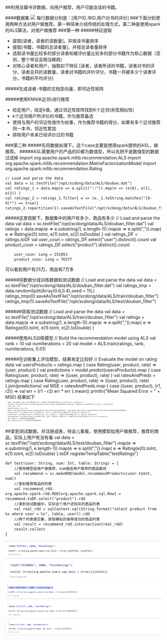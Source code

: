##利用豆瓣书评数据，向用户推荐，用户可能会读的书籍。

####数据集
![](https://github.com/wlwgcdxc/picture/blob/master/ALS0.1.PNG)
每行数据分别是：[用户ID,书ID,用户对书的评价]
###下面分别使用两种方法对用户做推荐。第一种简单介绍传统的处理方式，第二种是使用spark的ALS算法，对用户做推荐
###第一种
#####特征提取
- 提取[读者，读者的读数量]，并按读书量排序
- 提取[书籍，书籍的总读者量]，并按总读者量排序
- 选取读书量比较多的部分读者和被评价量比较多的部分书籍作为核心数据（否则，整个举证会相当稀疏）
- 对核心读者和用户，抽取如下特征
    [读者，读者所读的书籍，读者对书的评分，读者总共的读数量，读者对书籍的评价评分，书籍一共被多少个读者评分，书籍的平均评分]

#####生成读者-书籍的文档型向量，即邻近性矩阵

#####使用KNN(K近邻)进行推荐
- 给定用户，给定k值，通过邻近性矩阵找到K个近邻(余弦相似性)
- k个近邻用户所评价的书籍，作为推荐备选
- 使用与用户的邻近性值作为权重，作为推荐书籍的得分，如果有多个近邻推荐同一本书，邻近性累加
- 排除用户本来已经评价过的书籍

###第二种
#####先将数据处理下，这个case主要是想用spark提供的ASL，做推荐。
#####ASL需要用户的产品的ID都为数值型，所以先把不是数值型的数据过滤掉
    import org.apache.spark.mllib.recommendation.ALS
    import org.apache.spark.mllib.recommendation.MatrixFactorizationModel
    import org.apache.spark.mllib.recommendation.Rating
    
    // Load and parse the data
    val data = sc.textFile("/opt/xcdong/data/ALS/douban.dat")
    val ratings_1 = data.map(e => e.split("::")).map(e => (e(0), e(1), e(2)) )
    val ratings_2 = ratings_1.filter{ e => (e._1.toString.matches("[0-9]*") == true)}
    ratings_2.repartition(1).saveAsTextFile("/opt/xcdong/data/ALS/douban_filter.dat")

#####这里观察下，数据集中的用户有多少，商品有多少
    // Load and parse the data
    val data = sc.textFile("/opt/xcdong/data/ALS/douban_filter.dat")
    val ratings = data.map(e => e.substring(1, e.length-1)).map(e => e.split(",")).map{ e => Rating(e(0).toInt, e(1).toInt, e(2).toDouble) }
    val ratings_DF = ratings.toDF
    val user_coun = ratings_DF.select("user").distinct().count
    val product_coun = ratings_DF.select("product").distinct().count
    
        user_coun: Long = 251053 
        product_coun: Long = 76377
可以看到用户有25万，商品有7万多

#####将数据分成训练数据和测试数据
    // Load and parse the data
    val data = sc.textFile("/opt/xcdong/data/ALS/douban_filter.dat")
    val ratings_tmp = data.randomSplit(Array(0.6,0.4),seed = 11L)
    ratings_tmp(0).saveAsTextFile("/opt/xcdong/data/ALS/train/douban_filter")
    ratings_tmp(1).saveAsTextFile("/opt/xcdong/data/ALS/test/douban_filter")

######获取测试数据
    // Load and parse the data
    val data = sc.textFile("/opt/xcdong/data/ALS/train/douban_filter")
    val ratings = data.map(e => e.substring(1, e.length-1)).map(e => e.split(",")).map{ e => Rating(e(0).toInt, e(1).toInt, e(2).toDouble) }

#####使用ALS训练模型
    // Build the recommendation model using ALS
    val rank = 10
    val numIterations = 20
    val model = ALS.train(ratings, rank, numIterations, 0.01)

#####在训练集上评估模型，结果肯定比较好
    // Evaluate the model on rating data
    val usersProducts = ratings.map { case Rating(user, product, rate) =>
      (user, product)
    }
    val predictions =
      model.predict(usersProducts).map { case Rating(user, product, rate) =>
        ((user, product), rate)
      }
    val ratesAndPreds = ratings.map { case Rating(user, product, rate) =>
      ((user, product), rate)
    }.join(predictions)
    val MSE = ratesAndPreds.map { case ((user, product), (r1, r2)) =>
      val err = (r1 - r2)
      err * err
    }.mean()
    println("Mean Squared Error = " + MSE)
结果如下
![](https://github.com/wlwgcdxc/picture/blob/master/ALS0.PNG)

##拿到测试数据，并注册成表，待会儿看看，使用模型给用户做推荐，推荐的商品，实际上用户有没有看
    val data = sc.textFile("/opt/xcdong/data/ALS/test/douban_filter").map(e => e.substring(1, e.length-1)).map(e => e.split(",")).map{ e => Rating(e(0).toInt, e(1).toInt, e(2).toDouble) }.toDF.registerTempTable("testRatings")
    
    def test(user: String, num: Int, table: String) = {
        //使用模型给用户做推荐，num是给用户推荐的商品数目
        val recommend = sc.makeRDD(model.recommendProducts(user.toInt, num))
        //拿到推荐商品的列表
        val recommend_rdd: org.apache.spark.rdd.RDD[org.apache.spark.sql.Row] = recommend.toDF.select("product").rdd
        //拿到测试数据中，实际这个用户还购买的商品列表
        val real_rdd = sqlContext.sql(String.format("select product from %s where user = %s", table, user)).rdd
        //两个列表做交集，获取模拟的推荐成功的商品列表
        val result = recommend_rdd.intersection(real_rdd)
        result.collect
    }

![](https://github.com/wlwgcdxc/picture/blob/master/ALS1.PNG)
![](https://github.com/wlwgcdxc/picture/blob/master/ALS2.PNG)
![](https://github.com/wlwgcdxc/picture/blob/master/ALS3.PNG)
![](https://github.com/wlwgcdxc/picture/blob/master/ALS4.PNG)
![](https://github.com/wlwgcdxc/picture/blob/master/ALS5.PNG)
